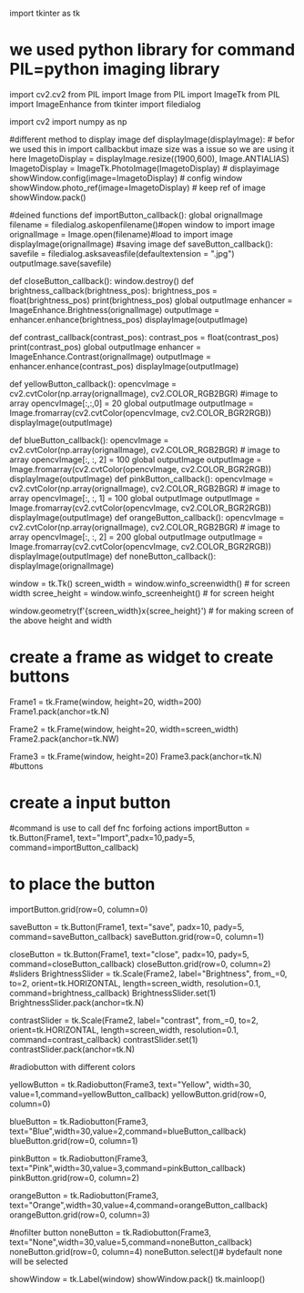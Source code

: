 import tkinter as tk
# we used python library for command PIL=python imaging library
import cv2.cv2
from PIL import Image
from PIL import ImageTk
from PIL import ImageEnhance
from tkinter import filedialog

import  cv2
import numpy as np

#different method to display image
def displayImage(displayImage):
    # befor we used this in import callbackbut imaze size was a issue so we are using it here
    ImagetoDisplay = displayImage.resize((1900,600), Image.ANTIALIAS)
    ImagetoDisplay = ImageTk.PhotoImage(ImagetoDisplay)  # displayimage
    showWindow.config(image=ImagetoDisplay)  # config window
    showWindow.photo_ref(image=ImagetoDisplay)  # keep ref of image
    showWindow.pack()

#deined functions
def importButton_callback():
    global orignalImage
    filename = filedialog.askopenfilename()#open window to import image
    orignalImage = Image.open(filename)#load to import image
    displayImage(orignalImage)
  #saving image
def saveButton_callback():
    savefile = filedialog.asksaveasfile(defaultextension = ".jpg")
    outputImage.save(savefile)

def closeButton_callback():
    window.destroy()
def brightness_callback(brightness_pos):
    brightness_pos = float(brightness_pos)
    print(brightness_pos)
    global outputImage
    enhancer = ImageEnhance.Brightness(orignalImage)
    outputImage = enhancer.enhance(brightness_pos)
    displayImage(outputImage)

def contrast_callback(contrast_pos):
    contrast_pos = float(contrast_pos)
    print(contrast_pos)
    global outputImage
    enhancer = ImageEnhance.Contrast(orignalImage)
    outputImage = enhancer.enhance(contrast_pos)
    displayImage(outputImage)

def yellowButton_callback():
    opencvImage = cv2.cvtColor(np.array(orignalImage), cv2.COLOR_RGB2BGR) #image to array
    opencvImage[:,:,0] = 20
    global outputImage
    outputImage = Image.fromarray(cv2.cvtColor(opencvImage, cv2.COLOR_BGR2RGB))
    displayImage(outputImage)

def blueButton_callback():
    opencvImage = cv2.cvtColor(np.array(orignalImage), cv2.COLOR_RGB2BGR)  # image to array
    opencvImage[:, :, 2] = 100
    global outputImage
    outputImage = Image.fromarray(cv2.cvtColor(opencvImage, cv2.COLOR_BGR2RGB))
    displayImage(outputImage)
def pinkButton_callback():
    opencvImage = cv2.cvtColor(np.array(orignalImage), cv2.COLOR_RGB2BGR)  # image to array
    opencvImage[:, :, 1] = 100
    global outputImage
    outputImage = Image.fromarray(cv2.cvtColor(opencvImage, cv2.COLOR_BGR2RGB))
    displayImage(outputImage)
def orangeButton_callback():
    opencvImage = cv2.cvtColor(np.array(orignalImage), cv2.COLOR_RGB2BGR)  # image to array
    opencvImage[:, :, 2] = 200
    global outputImage
    outputImage = Image.fromarray(cv2.cvtColor(opencvImage, cv2.COLOR_BGR2RGB))
    displayImage(outputImage)
def noneButton_callback():
    displayImage(orignalImage)

window = tk.Tk()
screen_width = window.winfo_screenwidth()  # for screen width
scree_height = window.winfo_screenheight()  # for screen height

window.geometry(f'{screen_width}x{scree_height}')  # for making screen of the above height and width

# create a frame as widget to create buttons
Frame1 = tk.Frame(window, height=20, width=200)
Frame1.pack(anchor=tk.N)

Frame2 = tk.Frame(window, height=20, width=screen_width)
Frame2.pack(anchor=tk.NW)

Frame3 = tk.Frame(window, height=20)
Frame3.pack(anchor=tk.N)
#buttons

# create a input button
#command is use to call def fnc forfoing actions
importButton = tk.Button(Frame1, text="Import",padx=10,pady=5, command=importButton_callback)
# to place the button
importButton.grid(row=0, column=0)

saveButton = tk.Button(Frame1, text="save", padx=10, pady=5, command=saveButton_callback)
saveButton.grid(row=0, column=1)

closeButton = tk.Button(Frame1, text="close", padx=10, pady=5, command=closeButton_callback)
closeButton.grid(row=0, column=2)
#sliders
BrightnessSlider = tk.Scale(Frame2, label="Brightness", from_=0, to=2, orient=tk.HORIZONTAL, length=screen_width,
                            resolution=0.1, command=brightness_callback)
BrightnessSlider.set(1)
BrightnessSlider.pack(anchor=tk.N)

contrastSlider = tk.Scale(Frame2, label="contrast", from_=0, to=2, orient=tk.HORIZONTAL, length=screen_width,
                          resolution=0.1,  command=contrast_callback)
contrastSlider.set(1)
contrastSlider.pack(anchor=tk.N)

#radiobutton with different colors

yellowButton =  tk.Radiobutton(Frame3, text="Yellow", width=30, value=1,command=yellowButton_callback)
yellowButton.grid(row=0, column=0)

blueButton =  tk.Radiobutton(Frame3, text="Blue",width=30,value=2,command=blueButton_callback)
blueButton.grid(row=0, column=1)

pinkButton =  tk.Radiobutton(Frame3, text="Pink",width=30,value=3,command=pinkButton_callback)
pinkButton.grid(row=0, column=2)

orangeButton =  tk.Radiobutton(Frame3, text="Orange",width=30,value=4,command=orangeButton_callback)
orangeButton.grid(row=0, column=3)

#nofilter button
noneButton =  tk.Radiobutton(Frame3, text="None",width=30,value=5,command=noneButton_callback)
noneButton.grid(row=0, column=4)
noneButton.select()# bydefault none will be selected

showWindow = tk.Label(window)
showWindow.pack()
tk.mainloop()
